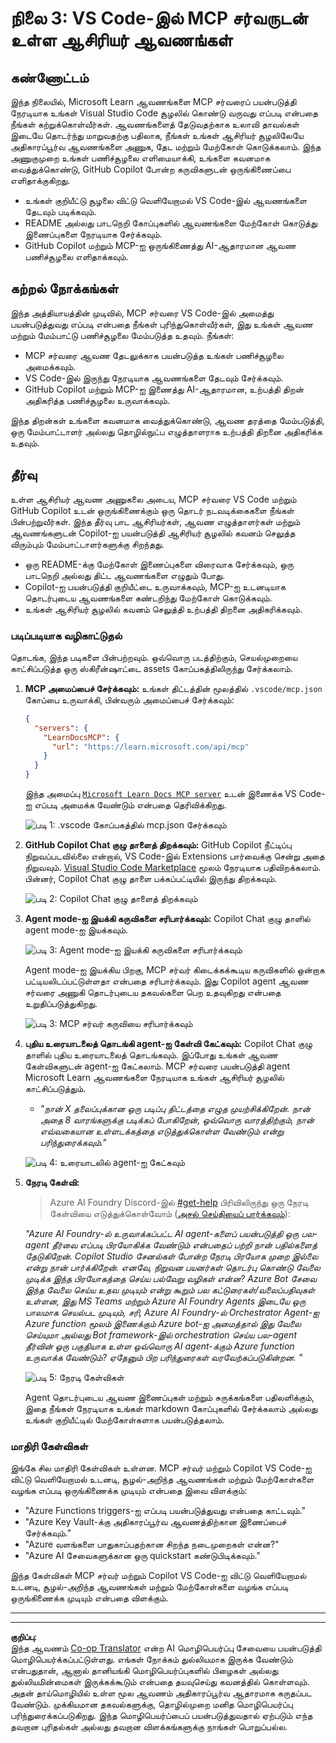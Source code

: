 <!--
CO_OP_TRANSLATOR_METADATA:
{
  "original_hash": "db532b1ec386c9ce38c791653dc3c881",
  "translation_date": "2025-10-11T12:39:34+00:00",
  "source_file": "09-CaseStudy/docs-mcp/solution/scenario3/README.md",
  "language_code": "ta"
}
-->
# நிலை 3: VS Code-இல் MCP சர்வருடன் உள்ள ஆசிரியர் ஆவணங்கள்

## கண்ணோட்டம்

இந்த நிலையில், Microsoft Learn ஆவணங்களை MCP சர்வரைப் பயன்படுத்தி நேரடியாக உங்கள் Visual Studio Code சூழலில் கொண்டு வருவது எப்படி என்பதை நீங்கள் கற்றுக்கொள்வீர்கள். ஆவணங்களைத் தேடுவதற்காக உலாவி தாவல்கள் இடையே தொடர்ந்து மாறுவதற்கு பதிலாக, நீங்கள் உங்கள் ஆசிரியர் சூழலிலேயே அதிகாரப்பூர்வ ஆவணங்களை அணுக, தேட மற்றும் மேற்கோள் கொடுக்கலாம். இந்த அணுகுமுறை உங்கள் பணிச்சூழலை எளிமையாக்கி, உங்களை கவனமாக வைத்துக்கொண்டு, GitHub Copilot போன்ற கருவிகளுடன் ஒருங்கிணைப்பை எளிதாக்குகிறது.

- உங்கள் குறியீட்டு சூழலை விட்டு வெளியேறாமல் VS Code-இல் ஆவணங்களை தேடவும் படிக்கவும்.
- README அல்லது பாடநெறி கோப்புகளில் ஆவணங்களை மேற்கோள் கொடுத்து இணைப்புகளை நேரடியாக சேர்க்கவும்.
- GitHub Copilot மற்றும் MCP-ஐ ஒருங்கிணைத்து AI-ஆதாரமான ஆவண பணிச்சூழலை எளிதாக்கவும்.

## கற்றல் நோக்கங்கள்

இந்த அத்தியாயத்தின் முடிவில், MCP சர்வரை VS Code-இல் அமைத்து பயன்படுத்துவது எப்படி என்பதை நீங்கள் புரிந்துகொள்வீர்கள், இது உங்கள் ஆவண மற்றும் மேம்பாட்டு பணிச்சூழலை மேம்படுத்த உதவும். நீங்கள்:

- MCP சர்வரை ஆவண தேடலுக்காக பயன்படுத்த உங்கள் பணிச்சூழலை அமைக்கவும்.
- VS Code-இல் இருந்து நேரடியாக ஆவணங்களை தேடவும் சேர்க்கவும்.
- GitHub Copilot மற்றும் MCP-ஐ இணைத்து AI-ஆதாரமான, உற்பத்தி திறன் அதிகரித்த பணிச்சூழலை உருவாக்கவும்.

இந்த திறன்கள் உங்களை கவனமாக வைத்துக்கொண்டு, ஆவண தரத்தை மேம்படுத்தி, ஒரு மேம்பாட்டாளர் அல்லது தொழில்நுட்ப எழுத்தாளராக உற்பத்தி திறனை அதிகரிக்க உதவும்.

## தீர்வு

உள்ள ஆசிரியர் ஆவண அணுகலை அடைய, MCP சர்வரை VS Code மற்றும் GitHub Copilot உடன் ஒருங்கிணைக்கும் ஒரு தொடர் நடவடிக்கைகளை நீங்கள் பின்பற்றுவீர்கள். இந்த தீர்வு பாட ஆசிரியர்கள், ஆவண எழுத்தாளர்கள் மற்றும் ஆவணங்களுடன் Copilot-ஐ பயன்படுத்தி ஆசிரியர் சூழலில் கவனம் செலுத்த விரும்பும் மேம்பாட்டாளர்களுக்கு சிறந்தது.

- ஒரு README-க்கு மேற்கோள் இணைப்புகளை விரைவாக சேர்க்கவும், ஒரு பாடநெறி அல்லது திட்ட ஆவணங்களை எழுதும் போது.
- Copilot-ஐ பயன்படுத்தி குறியீட்டை உருவாக்கவும், MCP-ஐ உடனடியாக தொடர்புடைய ஆவணங்களை கண்டறிந்து மேற்கோள் கொடுக்கவும்.
- உங்கள் ஆசிரியர் சூழலில் கவனம் செலுத்தி உற்பத்தி திறனை அதிகரிக்கவும்.

### படிப்படியாக வழிகாட்டுதல்

தொடங்க, இந்த படிகளை பின்பற்றவும். ஒவ்வொரு படத்திற்கும், செயல்முறையை காட்சிப்படுத்த ஒரு ஸ்கிரீன்ஷாட்டை assets கோப்பகத்திலிருந்து சேர்க்கலாம்.

1. **MCP அமைப்பைச் சேர்க்கவும்:**
   உங்கள் திட்டத்தின் மூலத்தில் `.vscode/mcp.json` கோப்பை உருவாக்கி, பின்வரும் அமைப்பைச் சேர்க்கவும்:
   ```json
   {
     "servers": {
       "LearnDocsMCP": {
         "url": "https://learn.microsoft.com/api/mcp"
       }
     }
   }
   ```
   இந்த அமைப்பு [`Microsoft Learn Docs MCP server`](https://github.com/MicrosoftDocs/mcp) உடன் இணைக்க VS Code-ஐ எப்படி அமைக்க வேண்டும் என்பதை தெரிவிக்கிறது.
   
   ![படி 1: .vscode கோப்பகத்தில் mcp.json சேர்க்கவும்](../../../../../../translated_images/step1-mcp-json.c06a007fccc3edfaf0598a31903c9ec71476d9fd3ae6c1b2b4321fd38688ca4b.ta.png)
    
2. **GitHub Copilot Chat குழு தாளைத் திறக்கவும்:**
   GitHub Copilot நீட்டிப்பு நிறுவப்படவில்லை என்றால், VS Code-இல் Extensions பார்வைக்கு சென்று அதை நிறுவவும். [Visual Studio Code Marketplace](https://marketplace.visualstudio.com/items?itemName=GitHub.copilot-chat) மூலம் நேரடியாக பதிவிறக்கலாம். பின்னர், Copilot Chat குழு தாளை பக்கப்பட்டியில் இருந்து திறக்கவும்.

   ![படி 2: Copilot Chat குழு தாளைத் திறக்கவும்](../../../../../../translated_images/step2-copilot-panel.f1cc86e9b9b8cd1a85e4df4923de8bafee4830541ab255e3c90c09777fed97db.ta.png)

3. **Agent mode-ஐ இயக்கி கருவிகளை சரிபார்க்கவும்:**
   Copilot Chat குழு தாளில் agent mode-ஐ இயக்கவும்.

   ![படி 3: Agent mode-ஐ இயக்கி கருவிகளை சரிபார்க்கவும்](../../../../../../translated_images/step3-agent-mode.cdc32520fd7dd1d149c3f5226763c1d85a06d3c041d4cc983447625bdbeff4d4.ta.png)

   Agent mode-ஐ இயக்கிய பிறகு, MCP சர்வர் கிடைக்கக்கூடிய கருவிகளில் ஒன்றாக பட்டியலிடப்பட்டுள்ளதா என்பதை சரிபார்க்கவும். இது Copilot agent ஆவண சர்வரை அணுகி தொடர்புடைய தகவல்களை பெற உதவுகிறது என்பதை உறுதிப்படுத்துகிறது.
   
   ![படி 3: MCP சர்வர் கருவியை சரிபார்க்கவும்](../../../../../../translated_images/step3-verify-mcp-tool.76096a6329cbfecd42888780f322370a0d8c8fa003ed3eeb7ccd23f0fc50c1ad.ta.png)
4. **புதிய உரையாடலைத் தொடங்கி agent-ஐ கேள்வி கேட்கவும்:**
   Copilot Chat குழு தாளில் புதிய உரையாடலைத் தொடங்கவும். இப்போது உங்கள் ஆவண கேள்விகளுடன் agent-ஐ கேட்கலாம். MCP சர்வரை பயன்படுத்தி agent Microsoft Learn ஆவணங்களை நேரடியாக உங்கள் ஆசிரியர் சூழலில் காட்சிப்படுத்தும்.

   - *"நான் X தலைப்புக்கான ஒரு படிப்பு திட்டத்தை எழுத முயற்சிக்கிறேன். நான் அதை 8 வாரங்களுக்கு படிக்கப் போகிறேன், ஒவ்வொரு வாரத்திற்கும், நான் எவ்வகையான உள்ளடக்கத்தை எடுத்துக்கொள்ள வேண்டும் என்று பரிந்துரைக்கவும்."*

   ![படி 4: உரையாடலில் agent-ஐ கேட்கவும்](../../../../../../translated_images/step4-prompt-chat.12187bb001605efc5077992b621f0fcd1df12023c5dce0464f8eb8f3d595218f.ta.png)

5. **நேரடி கேள்வி:**

   > Azure AI Foundry Discord-இல் [#get-help](https://discord.gg/D6cRhjHWSC) பிரிவிலிருந்து ஒரு நேரடி கேள்வியை எடுத்துக்கொள்வோம் ([அசல் செய்தியைப் பார்க்கவும்](https://discord.com/channels/1113626258182504448/1385498306720829572)):
   
   *"Azure AI Foundry-ல் உருவாக்கப்பட்ட AI agent-களைப் பயன்படுத்தி ஒரு பல-agent தீர்வை எப்படி பிரயோகிக்க வேண்டும் என்பதைப் பற்றி நான் பதில்களைத் தேடுகிறேன். Copilot Studio சேனல்கள் போன்ற நேரடி பிரயோக முறை இல்லை என்று நான் பார்க்கிறேன். எனவே, நிறுவன பயனர்கள் தொடர்பு கொண்டு வேலை முடிக்க இந்த பிரயோகத்தை செய்ய பல்வேறு வழிகள் என்ன?
Azure Bot சேவை இந்த வேலை செய்ய உதவ முடியும் என்று கூறும் பல கட்டுரைகள்/வலைப்பதிவுகள் உள்ளன, இது MS Teams மற்றும் Azure AI Foundry Agents இடையே ஒரு பாலமாக செயல்பட முடியும், சரி, Azure AI Foundry-ல் Orchestrator Agent-ஐ Azure function மூலம் இணைக்கும் Azure bot-ஐ அமைத்தால் இது வேலை செய்யுமா அல்லது Bot framework-இல் orchestration செய்ய பல-agent தீர்வின் ஒரு பகுதியாக உள்ள ஒவ்வொரு AI agent-க்கும் Azure function உருவாக்க வேண்டும்? ஏதேனும் பிற பரிந்துரைகள் வரவேற்கப்படுகின்றன.
"*

   ![படி 5: நேரடி கேள்விகள்](../../../../../../translated_images/step5-live-queries.49db3e4a50bea27327e3cb18c24d263b7d134930d78e7392f9515a1c00264a7f.ta.png)

   Agent தொடர்புடைய ஆவண இணைப்புகள் மற்றும் சுருக்கங்களை பதிலளிக்கும், இதை நீங்கள் நேரடியாக உங்கள் markdown கோப்புகளில் சேர்க்கலாம் அல்லது உங்கள் குறியீட்டில் மேற்கோள்களாக பயன்படுத்தலாம்.
   
### மாதிரி கேள்விகள்

இங்கே சில மாதிரி கேள்விகள் உள்ளன. MCP சர்வர் மற்றும் Copilot VS Code-ஐ விட்டு வெளியேறாமல் உடனடி, சூழல்-அறிந்த ஆவணங்கள் மற்றும் மேற்கோள்களை வழங்க எப்படி ஒருங்கிணைக்க முடியும் என்பதை இவை விளக்கும்:

- "Azure Functions triggers-ஐ எப்படி பயன்படுத்துவது என்பதை காட்டவும்."
- "Azure Key Vault-க்கு அதிகாரப்பூர்வ ஆவணத்திற்கான இணைப்பைச் சேர்க்கவும்."
- "Azure வளங்களை பாதுகாப்பதற்கான சிறந்த நடைமுறைகள் என்ன?"
- "Azure AI சேவைகளுக்கான ஒரு quickstart கண்டுபிடிக்கவும்."

இந்த கேள்விகள் MCP சர்வர் மற்றும் Copilot VS Code-ஐ விட்டு வெளியேறாமல் உடனடி, சூழல்-அறிந்த ஆவணங்கள் மற்றும் மேற்கோள்களை வழங்க எப்படி ஒருங்கிணைக்க முடியும் என்பதை விளக்கும்.

---

---

**குறிப்பு**:  
இந்த ஆவணம் [Co-op Translator](https://github.com/Azure/co-op-translator) என்ற AI மொழிபெயர்ப்பு சேவையை பயன்படுத்தி மொழிபெயர்க்கப்பட்டுள்ளது. எங்கள் நோக்கம் துல்லியமாக இருக்க வேண்டும் என்பதுதான், ஆனால் தானியங்கி மொழிபெயர்ப்புகளில் பிழைகள் அல்லது துல்லியமின்மைகள் இருக்கக்கூடும் என்பதை தயவுசெய்து கவனத்தில் கொள்ளவும். அதன் தாய்மொழியில் உள்ள மூல ஆவணம் அதிகாரப்பூர்வ ஆதாரமாக கருதப்பட வேண்டும். முக்கியமான தகவல்களுக்கு, தொழில்முறை மனித மொழிபெயர்ப்பு பரிந்துரைக்கப்படுகிறது. இந்த மொழிபெயர்ப்பைப் பயன்படுத்துவதால் ஏற்படும் எந்த தவறான புரிதல்கள் அல்லது தவறான விளக்கங்களுக்கு நாங்கள் பொறுப்பல்ல.